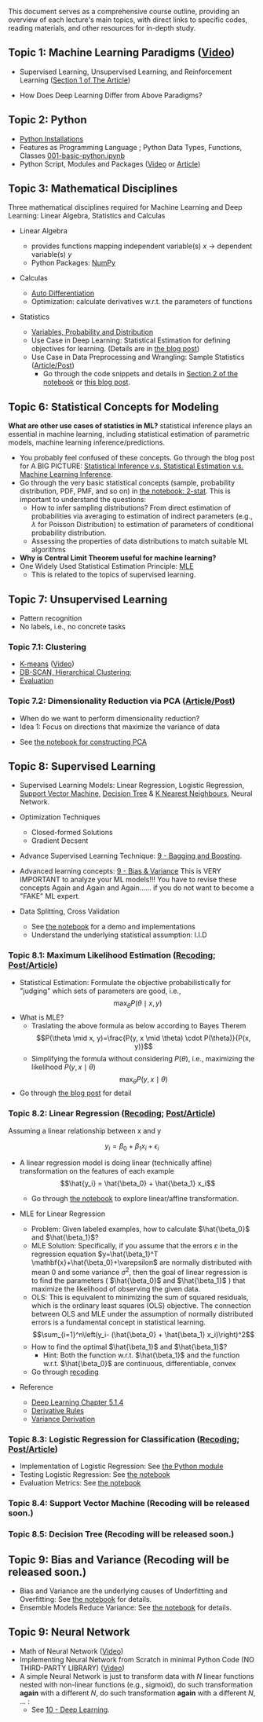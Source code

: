 
This document serves as a comprehensive course outline, providing an overview of each lecture's main topics, with direct links to specific codes, reading materials, and other resources for in-depth study. 

## Topic 1: Machine Learning Paradigms ([Video](https://www.youtube.com/watch?v=acqzti1U3bo&list=PLJNMCL_eahmQ70zZECr2cTDLwrXJ-RpgW&index=1))
* Supervised Learning, Unsupervised Learning, and Reinforcement Learning ([Section 1 of The Article](https://medium.com/@sergioli/from-simple-to-complex-a-complete-overview-of-reinforcement-learning-599a8c1ea689))
<!-- Does self-supervised learning belong to unsupervised learning? What do you consider "unknown" in the context of unsupervised learning? 
time series forecasting is one kind of SSL, e.g., forcasting the volume of the Transaction  -->
* How Does Deep Learning Differ from Above Paradigms?

## Topic 2: Python 
* [Python Installations](001-python-install.md) 
* Features as Programming Language ; Python Data Types, Functions, Classes [001-basic-python.ipynb](001-basic-python.ipynb)
* Python Script, Modules and Packages ([Video](https://www.youtube.com/watch?v=woXs5xBjF5M&list=PLJNMCL_eahmQ70zZECr2cTDLwrXJ-RpgW&index=2) or [Article](https://medium.com/@sergioli/python-scripts-modules-andpackages-232d5f749e64))

## Topic 3: Mathematical Disciplines
Three mathematical disciplines required for Machine Learning and Deep Learning:  Linear Algebra, Statistics and Calculas

* Linear Algebra
  * provides functions mapping independent variable(s) $x$ -> dependent variable(s) $y$
  * Python Packages: [NumPy](001-numpy-linear-algebra.ipynb)

* Calculas
  * [Auto Differentiation](012-auto-diff.ipynb)
  * Optimization: calculate derivatives w.r.t. the parameters of functions
  
* Statistics
  * [Variables, Probability and Distribution](002-basic-stat.ipynb)
  * Use Case in Deep Learning: Statistical Estimation for defining objectives for learning. (Details are in [the blog post](https://medium.com/@sergioli/statistical-estimation-for-machine-learning-ad1d6135ba62))
  * Use Case in Data Preprocessing and Wrangling: Sample Statistics ([Article/Post](https://medium.com/@sergioli/data-wrangling-and-preprocessing-in-python-a-practical-guide-345aa2e55439))
    * Go through the code snippets and details in [Section 2 of the notebook](002-basic-stat.ipynb) or [this blog post](https://medium.com/@sergioli/data-wrangling-and-preprocessing-in-python-a-practical-guide-345aa2e55439).

## Topic 6: Statistical Concepts for Modeling
**What are other use cases of statistics in ML?** statistical inference plays an essential in machine learning, including statistical estimation of parametric models, machine learning inference/predictions. 
* You probably feel confused of these concepts. Go through the blog post for A BIG PICTURE: [Statistical Inference v.s. Statistical Estimation v.s. Machine Learning Inference](https://medium.com/@sergioli/statistical-inference-v-s-statistical-estimation-v-s-ml-inference-03f79404645a).
* Go through the very basic statistical concepts (sample, probability distribution, PDF, PMF, and so on) in [the notebook: 2-stat](2-basic-stat.ipynb). This is important to understand the questions:
  *  How to infer sampling distributions? From direct estimation of probabilities via averaging to estimation of indirect parameters (e.g., $\lambda$ for Poisson Distribution) to estimation of parameters of conditional probability distribution.
  *  Assessing the properties of data distributions to match suitable ML algorithms
*  **Why is Central Limit Theorem useful for machine learning?**
*  One Widely Used Statistical Estimation Principle: [MLE](https://medium.com/@sergioli/statistical-estimation-for-machine-learning-ad1d6135ba62)
   *  This is related to the topics of supervised learning.
  <!-- > Review it from the whole picture with one important question:  After the objective function is defined to estimate variable $p$, how it relates to update model parameters, e.g., weights of linear regression ?  Take Neural Network as an example. Firstly, we need to understand parameters in neural network are all chained via a stack of functions in each neuron of each layer. For example, if we take one step back, $p$ is commonly the output of logistic function.
    $$p = h_\theta=\frac{1}{1+e^{-\theta^{T} X}} $$
    * Secondly, since they are all chained together, we can update every parameters or, professionally saying, optimize $\theta$ in neural network by utilizing gradient from auto differentiation (This process is also called backward propagation). -->

## Topic 7: Unsupervised Learning
* Pattern recognition
* No labels, i.e., no concrete tasks
### Topic 7.1: Clustering 
  + [K-means](3-clustering-kmeans.ipynb) ([Video](https://www.youtube.com/watch?v=Sz6rscxUIzU&list=PLJNMCL_eahmQ70zZECr2cTDLwrXJ-RpgW))
  + [DB-SCAN, Hierarchical Clustering](3-clustering-others.ipynb); 
  + [Evaluation](3-clustering-eval.ipynb)

### Topic 7.2: Dimensionality Reduction via PCA ([Article/Post](https://medium.com/@sergioli/principal-component-analysis-an-intuitive-mathematically-comprehensive-and-step-by-step-coding-e40f8a7f6417))
* When do we want to perform dimensionality reduction?
    <!-- + preserve semantics of high-dimensional data in low-dimensional subspace
    + overcome the curse of dimensionality: "When the dimensionality increases, the volume of the space increases so fast that the available data become sparse" -->
* Idea 1: Focus on directions that maximize the variance of data
<!-- * Idea 2: Removing correlation, i.e., a linear relationship between variables? (Redundant information) -->
  + See [the notebook for constructing PCA](4-dim-reduct-pca.ipynb)

## Topic 8: Supervised Learning
* Supervised Learning Models: Linear Regression, Logistic Regression, [Support Vector Machine](7-svm.ipynb), [Decision Tree](8-dt.ipynb) & [K Nearest Neighbours](8-knn.ipynb), Neural Network.
* Optimization Techniques
  * Closed-formed Solutions
  * Gradient Decsent
* Advance Supervised Learning Technique: [9 - Bagging and Boosting](9-bagging-boosting.ipynb).
* Advanced learning concepts: [9 - Bias & Variance](9-bias_var.ipynb) This is VERY IMPORTANT to analyze your ML models!!! You have to revise these concepts Again and Again and Again...... if you do not want to become a "FAKE" ML expert. 

* Data Splitting, Cross Validation 
  * See [the notebook](5-dataset-spliting.ipynb) for a demo and implementations 
  * Understand the underlying statistical assumption: I.I.D 

### Topic 8.1: Maximum Likelihood Estimation ([Recoding](https://www.youtube.com/watch?v=z8JgJWvYa6Y); [Post/Article](https://medium.com/@sergioli/statistical-estimation-for-machine-learning-ad1d6135ba62))
* Statistical Estimation: Formulate the objective probabilistically for "judging" which sets of parameters are good, i.e., 
  $$\max_{\theta} P(\theta \mid x, y)$$
* What is MLE?
  * Traslating the above formula as below according to Bayes Therem
  $$P(\theta \mid x, y)=\frac{P(y, x \mid \theta) \cdot P(\theta)}{P(x, y)}$$
  * Simplifying the formula without considering $P(\theta)$, i.e., maximizing the likelihood $P(y, x \mid \theta)$
  $$\max_{\theta} P(y, x \mid \theta)$$
* Go through [the blog post](https://medium.com/@sergioli/statistical-estimation-for-machine-learning-ad1d6135ba62) for detail

### Topic 8.2: Linear Regression ([Recoding](https://www.youtube.com/watch?v=6o3TGLABTHc); [Post/Article](https://medium.com/@sergioli/statistical-estimation-for-machine-learning-ad1d6135ba62))
Assuming a linear relationship between x and y

$$y_i = \beta_0 + \beta_1 x_i + \epsilon_i$$

* A linear regression model is doing linear (technically affine) transformation on the features of each example
$$\hat{y_i} = \hat{\beta_0} + \hat{\beta_1} x_i$$
  *  Go through [the notebook](ml-tuts/linear-affine-transformation.ipynb) to explore linear/affine transformation.
  
* MLE for Linear Regression 
    <!-- maximize Pr(parameters|data) $\propto$ Pr(data|parameters) * Pr(parameters) -->
  * Problem: Given labeled examples, how to calculate $\hat{\beta_0}$ and $\hat{\beta_1}$?
  * MLE Solution: Specifically, if you assume that the errors $\varepsilon$ in the regression equation $y=\hat{\beta_1}^T \mathbf{x}+\hat{\beta_0}+\varepsilon$ are normally distributed with mean 0 and some variance $\sigma^2$, then the goal of linear regression is to find the parameters ( $\hat{\beta_0}$ and $\hat{\beta_1}$ ) that maximize the likelihood of observing the given data. 
  * OLS: This is equivalent to minimizing the sum of squared residuals, which is the ordinary least squares (OLS) objective. The connection between OLS and MLE under the assumption of normally distributed errors is a fundamental concept in statistical learning.
    $$\sum_{i=1}^n\left(y_i- (\hat{\beta_0} + \hat{\beta_1} x_i)\right)^2$$
  * How to find the optimal $\hat{\beta_1}$ and $\hat{\beta_1}$?
    * Hint: Both the function w.r.t. $\hat{\beta_1}$ and the function w.r.t. $\hat{\beta_0}$ are continuous, differentiable, convex 
  <!-- If a convex function has a minimum, that minimum occurs where its derivative is zero. -->
    * Go through [recoding](https://www.youtube.com/watch?v=6o3TGLABTHc)
* Reference
    * [Deep Learning Chapter 5.1.4](https://github.com/janishar/mit-deep-learning-book-pdf/tree/master/complete-book-bookmarked-pdf)
    * [Derivative Rules](https://www.mathsisfun.com/calculus/derivatives-rules.html)
    * [Variance Derivation](https://www.kellogg.northwestern.edu/faculty/weber/decs-433/Notes_4_Random_variability.pdf)

### Topic 8.3: Logistic Regression for Classification ([Recoding](https://www.youtube.com/watch?v=trFqQP9hyJU); [Post/Article](https://medium.com/@sergioli/from-theory-to-code-maximum-likelihood-estimation-for-classification-tasks-6ecd8d075eed))
* Implementation of Logistic Regression: See [the Python module](my_ml_package/classification.py)
* Testing Logistic Regression: See [the notebook](6-classification-logistic-reg.ipynb)
* Evaluation Metrics: See [the notebook](6-classification-eval.ipynb)

### Topic 8.4: Support Vector Machine (Recoding will be released soon.)

### Topic 8.5: Decision Tree (Recoding will be released soon.)

## Topic 9: Bias and Variance (Recoding will be released soon.)
* Bias and Variance are the underlying causes of Underfitting and Overfitting: See [the notebook](9-bias_var.ipynb) for details.
* Ensemble Models Reduce Variance: See [the notebook](9-regularization-decision-tree.ipynb) for details.

## Topic 9: Neural Network
* Math of Neural Network ([Video](https://www.youtube.com/watch?v=-2sV2GWr1fk))
* Implementing Neural Network from Scratch in minimal Python Code (NO THIRD-PARTY LIBRARY) ([Video](https://www.youtube.com/watch?v=TZfBukQO-A0&list=PLJNMCL_eahmQ70zZECr2cTDLwrXJ-RpgW&index=9))
* A simple Neural Network is just to transform data with $N$ linear functions nested with non-linear functions (e.g., sigmoid), do such transformation **again** with a different $N$, do such transformation **again** with a different $N$, ... : 
  * See [10 - Deep Learning](10-neural-network.ipynb). 
  <!-- * $N$ is called the number of neurons.
  * The number of "agains" is the number of layers. -->
  <!-- + Beyond the scope of this couse: it can be applied for Dimension Reduction and Self-supervised Learning.  -->
  <!-- + Examples exist in language intelligence: [Word2vec](https://arxiv.org/abs/1301.3781), Auto-Regressive Language Models (AR-LMs) and Auto-Encoding Language Models (AE-LMs). Although they utilize techniques reminiscent of supervised learning, this classification arises because the supervisory signals are derived internally from the data itself, rather than relying on external labels.  -->
